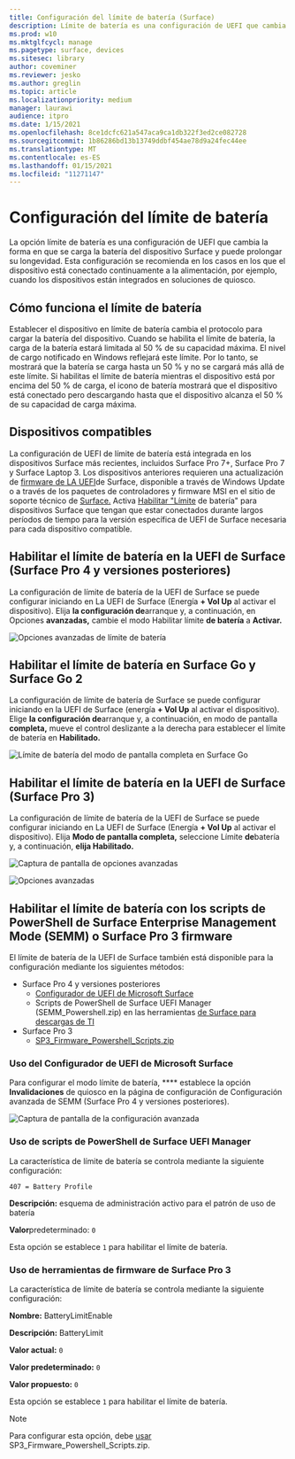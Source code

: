 ```yaml
---
title: Configuración del límite de batería (Surface)
description: Límite de batería es una configuración de UEFI que cambia la forma en que se carga la batería del dispositivo Surface y puede prolongar su longevidad.
ms.prod: w10
ms.mktglfcycl: manage
ms.pagetype: surface, devices
ms.sitesec: library
author: coveminer
ms.reviewer: jesko
ms.author: greglin
ms.topic: article
ms.localizationpriority: medium
manager: laurawi
audience: itpro
ms.date: 1/15/2021
ms.openlocfilehash: 8ce1dcfc621a547aca9ca1db322f3ed2ce082728
ms.sourcegitcommit: 1b86286bd13b13749ddbf454ae78d9a24fec44ee
ms.translationtype: MT
ms.contentlocale: es-ES
ms.lasthandoff: 01/15/2021
ms.locfileid: "11271147"
---
```

# Configuración del límite de batería

La opción límite de batería es una configuración de UEFI que cambia la forma en que se carga la batería del dispositivo Surface y puede prolongar su longevidad. Esta configuración se recomienda en los casos en los que el dispositivo está conectado continuamente a la alimentación, por ejemplo, cuando los dispositivos están integrados en soluciones de quiosco.  

## Cómo funciona el límite de batería

Establecer el dispositivo en límite de batería cambia el protocolo para cargar la batería del dispositivo. Cuando se habilita el límite de batería, la carga de la batería estará limitada al 50 % de su capacidad máxima. El nivel de cargo notificado en Windows reflejará este límite. Por lo tanto, se mostrará que la batería se carga hasta un 50 % y no se cargará más allá de este límite. Si habilitas el límite de batería mientras el dispositivo está por encima del 50 % de carga, el icono de batería mostrará que el dispositivo está conectado pero descargando hasta que el dispositivo alcanza el 50 % de su capacidad de carga máxima.  

## Dispositivos compatibles

La configuración de UEFI de límite de batería está integrada en los dispositivos Surface más recientes, incluidos Surface Pro 7+, Surface Pro 7 y Surface Laptop 3. Los dispositivos anteriores requieren una actualización de [firmware de LA UEFI](manage-surface-driver-and-firmware-updates.md)de Surface, disponible a través de Windows Update o a través de los paquetes de controladores y firmware MSI en el sitio de soporte técnico de [Surface.](https://support.microsoft.com/help/4023482/surface-download-drivers-and-firmware-for-surface) Activa [Habilitar "Límite](https://support.microsoft.com/help/4464941) de batería" para dispositivos Surface que tengan que estar conectados durante largos períodos de tiempo para la versión específica de UEFI de Surface necesaria para cada dispositivo compatible. 

## Habilitar el límite de batería en la UEFI de Surface (Surface Pro 4 y versiones posteriores)

La configuración de límite de batería de la UEFI de Surface se puede configurar iniciando en La UEFI de Surface (Energía **+ Vol Up** al activar el dispositivo). Elija **la configuración de**arranque y, a continuación, en Opciones **avanzadas,** cambie el modo Habilitar límite **de batería** a **Activar.**  

![Opciones avanzadas de límite de batería](images/enable-bl.png) 

## Habilitar el límite de batería en Surface Go y Surface Go 2
La configuración de límite de batería de Surface se puede configurar iniciando en la UEFI de Surface (energía **+ Vol Up** al activar el dispositivo). Elige **la configuración de**arranque y, a continuación, en modo de pantalla **completa,** mueve el control deslizante a la derecha para establecer el límite de batería en **Habilitado.**  

![Límite de batería del modo de pantalla completa en Surface Go](images/go-batterylimit.png) 

## Habilitar el límite de batería en la UEFI de Surface (Surface Pro 3)

La configuración de límite de batería de la UEFI de Surface se puede configurar iniciando en La UEFI de Surface (Energía **+ Vol Up** al activar el dispositivo). Elija **Modo de pantalla completa,** seleccione Límite **de**batería y, a continuación, **elija Habilitado.**

![Captura de pantalla de opciones avanzadas](images/enable-bl-sp3.png) 

![Opciones avanzadas](images/enable-bl-sp3-2.png) 

## Habilitar el límite de batería con los scripts de PowerShell de Surface Enterprise Management Mode (SEMM) o Surface Pro 3 firmware

El límite de batería de la UEFI de Surface también está disponible para la configuración mediante los siguientes métodos:

- Surface Pro 4 y versiones posteriores 
    - [Configurador de UEFI de Microsoft Surface](https://docs.microsoft.com/surface/surface-enterprise-management-mode)  
    - Scripts de PowerShell de Surface UEFI Manager (SEMM_Powershell.zip) en las herramientas [de Surface para descargas de TI](https://www.microsoft.com/download/details.aspx?id=46703)
- Surface Pro 3 
    - [SP3_Firmware_Powershell_Scripts.zip](https://www.microsoft.com/download/details.aspx?id=46703)

### Uso del Configurador de UEFI de Microsoft Surface

Para configurar el modo límite de batería, **** establece la opción **Invalidaciones** de quiosco en la página de configuración de Configuración avanzada de SEMM (Surface Pro 4 y versiones posteriores).

![Captura de pantalla de la configuración avanzada](images/semm-bl.png)

### Uso de scripts de PowerShell de Surface UEFI Manager

La característica de límite de batería se controla mediante la siguiente configuración:  

`407 = Battery Profile`

**Descripción:** esquema de administración activo para el patrón de uso de batería

**Valor**predeterminado:  `0` 

Esta opción se establece `1` para habilitar el límite de batería.

### Uso de herramientas de firmware de Surface Pro 3

La característica de límite de batería se controla mediante la siguiente configuración:  

**Nombre:** BatteryLimitEnable

**Descripción:** BatteryLimit

**Valor actual:**  `0` 

**Valor predeterminado:** `0`

**Valor propuesto:** `0` 

Esta opción se establece `1` para habilitar el límite de batería.

>[!NOTE]
>Para configurar esta opción, debe [ usar ](https://www.microsoft.com/download/details.aspx?id=46703)SP3_Firmware_Powershell_Scripts.zip. 

